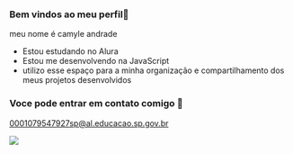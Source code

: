 ### Bem vindos ao meu perfil💙

meu nome é camyle andrade

- Estou estudando no Alura
- Estou me desenvolvendo na JavaScript
- utilizo esse espaço para a minha organização e compartilhamento dos meus projetos desenvolvidos
  
###  Voce pode entrar em contato comigo 📧

0001079547927sp@al.educacao.sp.gov.br


![](https://media1.tenor.com/m/edwEF1hCxPwAAAAC/happy-wednesday.gif)




